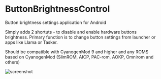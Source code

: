 # ButtonBrightnessControl
Button brightness settings application for Android

Simply adds 2 shortuts - to disable and enable hardware buttons brightness.
Primary function is to change button settings from launcher or apps like Llama or Tasker.

Should be compatible with CyanogenMod 9 and higher
and any ROMS based on CyanogenMod (SlimROM, AICP, PAC-rom, AOKP, Omnirom and others)


![screenshot](https://cloud.githubusercontent.com/assets/4542110/8529997/9b868af2-241e-11e5-9155-f46a8b53b3a4.jpg)
